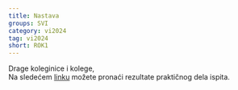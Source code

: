 ```yaml
---
title: Nastava
groups: SVI
category: vi2024
tag: vi2024
short: ROK1
---
```

Drage koleginice i kolege,  
Na sledećem [linku](https://docs.google.com/spreadsheets/d/1wuhoYJp7Gg_s7t46UerZrWxf-UvsgH7kzSnYCdBooOE/edit?usp=sharing) možete pronaći rezultate praktičnog dela ispita.  



